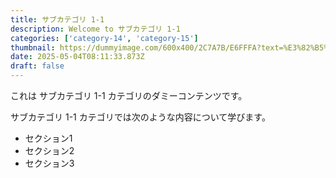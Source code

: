 ```yaml
---
title: サブカテゴリ 1-1
description: Welcome to サブカテゴリ 1-1
categories: ['category-14', 'category-15']
thumbnail: https://dummyimage.com/600x400/2C7A7B/E6FFFA?text=%E3%82%B5%E3%83%96%E3%82%AB%E3%83%86%E3%82%B4%E3%83%AA+1-1
date: 2025-05-04T08:11:33.873Z
draft: false
---
```



  これは サブカテゴリ 1-1 カテゴリのダミーコンテンツです。

  サブカテゴリ 1-1 カテゴリでは次のような内容について学びます。

  - セクション1
  - セクション2
  - セクション3
  